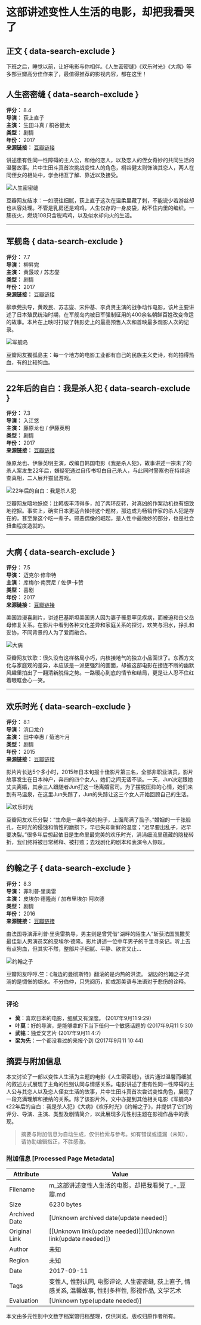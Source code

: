 # 这部讲述变性人生活的电影，却把我看哭了

## 正文 { data-search-exclude }


下班之后，睡觉以前，让好电影与你相伴。《人生密密缝》《欢乐时光》《大病》等多部豆瓣高分佳作来了，最值得推荐的影视内容，都在这里！

## 人生密密缝 { data-search-exclude }
**评分：** 8.4  
**导演：** 荻上直子  
**主演：** 生田斗真 / 桐谷健太  
**类型：** 剧情  
**年份：** 2017  
**来源链接：** [豆瓣链接](https://movie.douban.com/subject/26754513/)

讲述患有性同一性障碍的主人公，和他的恋人，以及恋人的侄女奇妙的共同生活的温馨故事。片中生田斗真首次挑战变性人的角色，桐谷健太则饰演其恋人，两人在同侄女的相处中，学会相互了解、靠近以及接受。

![人生密密缝](https://img1.doubanio.com/view/photo/raw/public/p2408071889.jpg)

豆瓣网友结冰：一如既往细腻，荻上直子这次在温柔里藏了刺，不能说少若游丝却也从容处理。不管是乳房还是鸡鸡，人生仅存的一身皮袋，敌不住内里的编织。一簇夜火，燃烧108只含税鸡鸡，以及似水却向火的生活。

---

## 军舰岛 { data-search-exclude }
**评分：** 7.7  
**导演：** 柳昇完  
**主演：** 黄晸玟 / 苏志燮  
**类型：** 剧情  
**年份：** 2017  
**来源链接：** [豆瓣链接](https://movie.douban.com/subject/26445216/)

柳承莞执导，黄政民、苏志燮、宋仲基、李贞贤主演的战争动作电影，该片主要讲述了日本殖民统治时期，在军舰岛内被日军强制征用的400余名朝鲜百姓改变命运的故事。本片在上映时打破了韩影史上的最高预售人次和首映最多观影人次的记录。

![军舰岛](https://img3.doubanio.com/view/photo/raw/public/p2461848486.jpg)

豆瓣网友獨孤島主：每一个地方的电影工业都有自己的民族主义史诗，有的拍得热血，有的比较狗血。

---

## 22年后的自白：我是杀人犯 { data-search-exclude }
**评分：** 7.3  
**导演：** 入江悠  
**主演：** 藤原龙也 / 伊藤英明  
**类型：** 剧情  
**年份：** 2017  
**来源链接：** [豆瓣链接](https://movie.douban.com/subject/26835911/)

藤原龙也、伊藤英明主演，改编自韩国电影《我是杀人犯》，故事讲述一宗未了的杀人案发生22年后，嫌疑犯通过自传书坦白自己杀人，与此同时警察也在持续追查真相，二人展开猫鼠游戏。

![22年后的自白：我是杀人犯](https://img3.doubanio.com/view/photo/raw/public/p2392766726.jpg)

豆瓣网友暗地妖娆：比韩版丰沛得多，加了两环反转，对真凶的作案动机也有细致地挖掘。事实上，确实日本更适合操持这个题材，那边成为畅销作家的杀人犯是存在的，甚至靠这个吃一辈子。邪恶偶像的崛起，是人性中最微妙的部分，也是社会扭曲程度造就的。

---

## 大病 { data-search-exclude }
**评分：** 7.5  
**导演：** 迈克尔·修华特  
**主演：** 库梅尔·南贾尼 / 佐伊·卡赞  
**类型：** 喜剧  
**年份：** 2017  
**来源链接：** [豆瓣链接](https://movie.douban.com/subject/26884892/)

美国浪漫喜剧片，讲述巴基斯坦美国男人因为妻子罹患罕见疾病，而被迫和岳父岳母修复关系。在影片中看到各种文化差异和家庭关系的探讨，欢笑与泪水，挣扎和妥协，不同背景的人为了爱而融合。

![大病](https://img1.doubanio.com/view/photo/raw/public/p2498341627.jpg)

豆瓣网友饮歌：很久没有这样格局小巧，内核接地气的独立小品面世了。东西方文化与家庭观的差异，本应该是一派更强烈的画面，却被这部电影在接连不断的幽默风趣里拍出了一翻清新脱俗之势。一路暖心到底的情节和结局，更是让人忍不住红着眼眶会心一笑。

---

## 欢乐时光 { data-search-exclude }
**评分：** 8.1  
**导演：** 滨口龙介  
**主演：** 田中幸惠 / 菊池叶月  
**类型：** 剧情  
**年份：** 2015  
**来源链接：** [豆瓣链接](https://movie.douban.com/subject/26550176/)

影片片长达5个多小时，2015年日本旬报十佳影片第三名，全部非职业演员，影片故事发生在日本神户，奔四的四个女人，她们之间无话不谈。一天，Jun决定跟她丈夫离婚，其余三人跟随者Jun打这一场离婚官司。为了摆脱压抑的心情，她们来到有马温泉，在这里Jun失踪了，Jun的失踪让这三个女人开始回顾自己的生活。

![欢乐时光](https://img1.doubanio.com/view/photo/raw/public/p2275527787.jpg)

豆瓣网友欢乐分裂：“生命是一袭华美的袍子，上面爬满了虱子。”婚姻的一千张脸孔，在时光的侵蚀和惰性的磨损下，早已失却新鲜的温度；“迟早要出乱子，迟早要决裂。”很多年后想起依旧是生命里最完美的欢乐时光，涓涓细流里蕴藏的隐秘转折，我们终将被日常稀释、被打败；去戏剧化的剧本和表演令人惊叹。

---

## 约翰之子 { data-search-exclude }
**评分：** 8.3  
**导演：** 菲利普·里奥雷  
**主演：** 皮埃尔·德隆尚 / 加布里埃尔·阿坎德  
**类型：** 剧情  
**年份：** 2016  
**来源链接：** [豆瓣链接](https://movie.douban.com/subject/26420626/)

由法国导演菲利普·里奥雷执导，男主则是曾凭借"湖畔的陌生人"斩获法国凯撒奖最佳新人男演员奖的皮埃尔·德隆。影片讲述一位中年男子的千里寻亲记。听上去有点狗血，但其实不然，整部片子细腻、平静、欲言又止...

![约翰之子](https://img3.doubanio.com/view/photo/raw/public/p2377583210.jpg)

豆瓣网友哼哼.竺：《海边的曼彻斯特》翻滚的是灼热的洪流。 湖边的约翰之子流淌的是惆怅的细水。不分伯仲，只凭阅历，抑或那美语与法语对于悲伤的诠释。

---

### 评论
- **巭**：喜欢日本的电影，细腻又有深度。 (2017年9月11 9:29)
- **叶莫**：好的导演，是能够拿的下当下任何一个敏感话题的 (2017年9月11 5:30)
- **武铭**：独爱文艺片 (2017年9月11 4:7)
- **梁为先**：一个都没看过的来报个到 (2017年9月11 10:44)
<!-- tcd_original_link https://m.douban.com/page/eyr500l -->


## 摘要与附加信息

<!-- tcd_abstract -->
本文讨论了一部以变性人生活为主题的电影《人生密密缝》，该片通过温馨而细腻的叙述方式展现了主角的性别认同与情感关系。电影讲述了患有性同一性障碍的主人公与其恋人以及恋人侄女生活的故事，片中生田斗真首次尝试变性角色，展现了一段充满理解和接纳的关系。除了该影片外，文中亦提到其他相关电影《军舰岛》《22年后的自白：我是杀人犯》《大病》《欢乐时光》《约翰之子》，并提供了它们的评分、导演、主演、类型及剧情简介，以此展现多元性别主题在影视作品中的表现。
<!-- tcd_abstract_end -->

> 摘要与附加信息为自动生成，仅供检索与参考。如有错误或遗漏（未知），请协助编辑指正，不胜感激。

### 附加信息 [Processed Page Metadata]

| Attribute       | Value                                  |
|-----------------|----------------------------------------|
| Filename        | m_这部讲述变性人生活的电影，却把我看哭了_-_豆瓣.md                             |
| Size            | 6230 bytes                           |
| Archived Date   | [Unknown archived date(update needed)]                             |
| Original Link   | [[Unknown link(update needed)]]([Unknown link(update needed)])                       |
| Author          | 未知                               |
| Region          | 未知                               |
| Date            | 2017-09-11                                 |
| Tags            | 变性人, 性别认同, 电影评论, 人生密密缝, 荻上直子, 情感关系, 温馨故事, 性别多样性, 影视作品, 文学艺术                                 |
| Evaluation            | [Unknown type(update needed)]                                 |
<!-- tcd_table_end -->

本文由多元性别中文数字档案馆归档整理，仅供浏览。版权归原作者所有。
